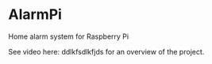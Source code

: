 # AlarmPi
Home alarm system for Raspberry Pi

See video here: ddlkfsdlkfjds for an overview of the project.

